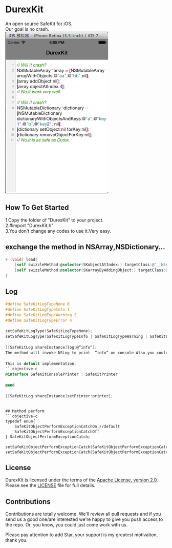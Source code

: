 DurexKit
========

An open source SafeKit for iOS.<br>
Our goal is no crash.<br>
![image](https://github.com/JJMM/CUSResources/raw/master/DurexKitIntr.png)

## How To Get Started
1.Copy the folder of "DurexKit" to your project.<br>
2.#import "DurexKit.h"<br>
3.You don't change any codes to use it.Very easy.<br>


## exchange the method in NSArray,NSDictionary…
```objective-c
+ (void) load{
    [self swizzleMethod:@selector(SKobjectAtIndex:) targetClass:@"__NSArrayI" target:@selector(objectAtIndex:)];
    [self swizzleMethod:@selector(SKarrayByAddingObject:) targetClass:@"__NSArrayI" target:@selector(arrayByAddingObject:)];
}

```

## Log
```objective-c
#define SafeKitLogTypeNone 0
#define SafeKitLogTypeInfo 1
#define SafeKitLogTypeWarning 2
#define SafeKitLogTypeError 4

setSafeKitLogType(SafeKitLogTypeNone);
setSafeKitLogType(SafeKitLogTypeInfo | SafeKitLogTypeWarning | SafeKitLogTypeError);

[[SafeKitLog shareInstance]log:@“info“];
The method will invoke NSLog to print  “info” on console.Also,you could use yourself way to record log.You just need to implement the interface of ”SafeKitPrinter”.

This is default implementation.
```objective-c
@interface SafeKitConsolePrinter : SafeKitPrinter

@end

[[SafeKitLog shareInstance]setPrinter:printer];
```
```

## Method perform
```objective-c
typedef enum{
    SafeKitObjectPerformExceptionCatchOn,//default
    SafeKitObjectPerformExceptionCatchOff
} SafeKitObjectPerformExceptionCatch;

setSafeKitObjectPerformExceptionCatch(SafeKitObjectPerformExceptionCatchOn);
setSafeKitObjectPerformExceptionCatch(SafeKitObjectPerformExceptionCatchOff);

```

## License

DurexKit is licensed under the terms of the [Apache License, version 2.0](http://www.apache.org/licenses/LICENSE-2.0.html). Please see the [LICENSE](LICENSE) file for full details.

## Contributions

Contributions are totally welcome. We'll review all pull requests and if you send us a good one/are interested we're happy to give you push access to the repo. Or, you know, you could just come work with us.<br>

Please pay attention to add Star, your support is my greatest motivation, thank you.
